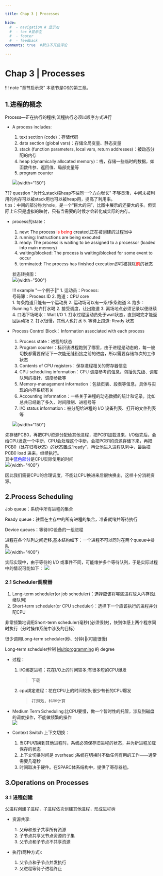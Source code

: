 ```yaml
---

title: Chap 3 | Processes

hide:
  #  - navigation # 显示右
  #  - toc #显示左
  #  - footer
  #  - feedback  
comments: true  #默认不开启评论

---
```


<h1 id="欢迎">Chap 3 | Processes</h1>

!!! note "章节启示录"
    <!-- === "Tab 1" -->
        <!-- Markdown **content**. -->
    <!-- === "Tab 2"
        More Markdown **content**. -->
    本章节是OS的第三章。


## 1.进程的概念
Process—正在执行的程序;流程执行必须以顺序方式进行

* A process includes:
    1. text section (code)：存储代码
    2. data section (global vars)：存储全局变量、静态变量
    3. stack (function parameters, local vars, return addresses)：被动态分配的内存
    4. heap (dynamically allocated memory)：栈，存储一些临时的数据，如函数传参、返回值、局部变量等
    5. program counter 

    ![](./img/25.png){width="150"}

??? question "为什么stack核heap不往同一个方向增长"
    不够灵活，中间未被利用的内存可以被stack用也可以被heap用，提高了利用率。    
    tips：中间的部分称为hole，是一个“巨大的洞”，比图中展示的还要大的多。但实际上它只是虚拟的映射，只有当需要的时候才会转化成实际的内存。


* process的state：
    1. new:  The process <font color = "red">is being</font> created,正在被创建的过程当中
    2. running:  Instructions are being executed
    3. ready:  The process is waiting to be assigned to a processor (loaded into main memory)
    4. waiting/blocked:  The process is waiting/blocked for some event to occur
    5. terminated:  The process has finished execution即将被抹除<font color = "red">前</font>的状态

    状态转换图：    
    ![](./img/26.png){width="500"}   

    !!! example "一个例子🌰"
        1. 运动员：Process:   
            号码簿：Process ID
        2. 跑道：CPU core    
            1. 每条跑道只能有一个运动员
            2. 运动场可以有一条/多条跑道
        3. 跑步：Running
            1. 允许打水喝
            2. 接受调度，让出跑道
            3. 离场地点必须记录以便继续
        4. 口渴下场喝水：Wait I/O
            1. 打水过程运动员处于wait状态，直到喝完才能返回运动场
            2. 打水很慢，其他人也打水
        5. 等待上跑道: Ready 状态

* Process Control Block：Information associated with each process   
    1. Process state：进程的状态
    2. Program counter：标识该进程跑到了哪里，由于进程是动态的，每一被切换都需要保证下一次能无缝衔接之前的进度，所以需要存储每次的工作状态
    3. Contents of CPU registers：保存进程相关的寄存器信息
    4. CPU scheduling information：CPU 调度参考的信息，包括优先级、调度队列的指针、调度参数等
    5. Memory-management information：包括页表、段表等信息，具体与实现的内存系统有关
    6. Accounting information：一些关于进程的动态数据的统计和记录，比如总共已经跑了多久、时间限制、进程号等
    7. I/O status information：被分配给进程的 I/O 设备列表、打开的文件列表等
   
    ![](./img/28.png){width="150"}

先存储PCB0，再把CPU资源分配给其他进程，把PCB1加载进来，I/O做完后，会给CPU发送一个中断，CPU会处理这个中断，会把PCB1的资源存储下来，再把PCB0（处在归零状态）的状态置成“ready”，再让他进入进程队列中，最后把PCB0 load 进来，继续执行。    
其中<font color = "blue">蓝色部分</font>是CPU实际使用的时间   
![](./img/27.png){width="400"}

因此我们需要CPU的合理调度，不能让CPU换进来后很快换出，这样十分消耗资源。
        

## 2.Process Scheduling
Job queue：系统中所有进程的集合    

Ready queue：驻留在主存中的所有进程的集合，准备就绪并等待执行   

Device queues：等待I/O设备的一组进程   

进程在各个队列之间迁移,基本结构如下：一个进程不可以同时在两个queue中排队    
![](./img/29.png){width="400"}

实际实现中，由于等待的 I/O 或事件不同，可能维护多个等待队列，于是实际过程中的情况可能如下：
![](./img/30.png)

### 2.1 Scheduler调度器  
1. Long-term scheduler(or job scheduler)：选择应该将哪些进程放入内存(就绪队列)
2. Short-term scheduler(or CPU scheduler)：选择下一个应该执行的进程并分配CPU

非常频繁地调用Short-term scheduler(毫秒)(必须很快)，快到体感上两个程序同时执行（分时操作系统中涉及的目标）

很少调用Long-term scheduler(秒、分钟)(可能很慢)

Long-term scheduler控制 [Multiprogramming](https://sh17c.top/LessonsNotes/D3QD_OperatingSystem/Chap01/#2) 的 degree

* 过程：    
    1. I/O绑定进程：花在I/O上的时间较多;有很多短的CPU爆发
        
        >下载

    2. cpu绑定进程：花在CPU上的时间较多;很少有长的CPU爆发
        
        >打游戏，科学计算

* Medium Term Scheduling:比CPU要慢，做一个暂时性的托管，涉及到磁盘的调度操作，不能做频繁的操作   
    ![](./img/31.png)


* Context Switch 上下文切换：
    1. 当CPU切换到其他进程时，系统必须保存旧进程的状态，并为新进程加载保存的状态
    2. 上下文切换时间是 overhead ;系统在切换时不做任何有用的工作——通常需要几毫秒
    3. 时间取决于硬件。在SPARC体系结构中，提供了寄存器组。

## 3.Operations on Processes
### 3.1 进程创建
父进程创建子进程，子进程依次创建其他进程，形成进程树

* 资源共享:   
    1. 父母和孩子共享所有资源
    2. 子节点共享父节点资源的子集
    3. 父节点和子节点不共享资源

* 执行(两种方式):   
    1. 父节点和子节点并发执行
    2. 父进程等待子进程终止
